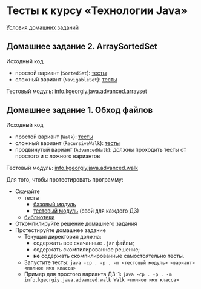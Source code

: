 # Тесты к курсу «Технологии Java»

[Условия домашних заданий](https://www.kgeorgiy.info/courses/java-advanced/homeworks.html)


## Домашнее задание 2. ArraySortedSet

Исходный код

 * простой вариант (`SortedSet`): 
    [тесты](modules/info.kgeorgiy.java.advanced.arrayset/info/kgeorgiy/java/advanced/arrayset/SortedSetTest.java)
 * сложный вариант (`NavigableSet`): 
    [тесты](modules/info.kgeorgiy.java.advanced.arrayset/info/kgeorgiy/java/advanced/arrayset/NavigableSetTest.java)

Тестовый модуль: [info.kgeorgiy.java.advanced.arrayset](artifacts/info.kgeorgiy.java.advanced.arrayset.jar)


## Домашнее задание 1. Обход файлов

Исходный код

 * простой вариант (`Walk`):
    [тесты](modules/info.kgeorgiy.java.advanced.walk/info/kgeorgiy/java/advanced/walk/WalkTest.java)
 * сложный вариант (`RecursiveWalk`):
    [тесты](modules/info.kgeorgiy.java.advanced.walk/info/kgeorgiy/java/advanced/walk/RecursiveWalkTest.java)
 * продвинутый вариант (`AdvancedWalk`):
    должны проходить тесты от простого и с ложного вариантов

Тестовый модуль: [info.kgeorgiy.java.advanced.walk](artifacts/info.kgeorgiy.java.advanced.walk.jar)

Для того, чтобы протестировать программу:

 * Скачайте
    * тесты
        * [базовый модуль](artifacts/info.kgeorgiy.java.advanced.base.jar)
        * [тестовый модуль](artifacts/info.kgeorgiy.java.advanced.walk.jar) (свой для каждого ДЗ)
    * [библиотеки](lib)
 * Откомпилируйте решение домашнего задания
 * Протестируйте домашнее задание
    * Текущая директория должна:
       * содержать все скачанные `.jar` файлы;
       * содержать скомпилированное решение;
       * __не__ содержать скомпилированные самостоятельно тесты.
    * Запустите тесты:
        `java -cp . -p . -m <тестовый модуль> <вариант> <полное имя класса>`
    * Пример для простого варианта ДЗ-1:
        `java -cp . -p . -m info.kgeorgiy.java.advanced.walk Walk <полное имя класса>`
